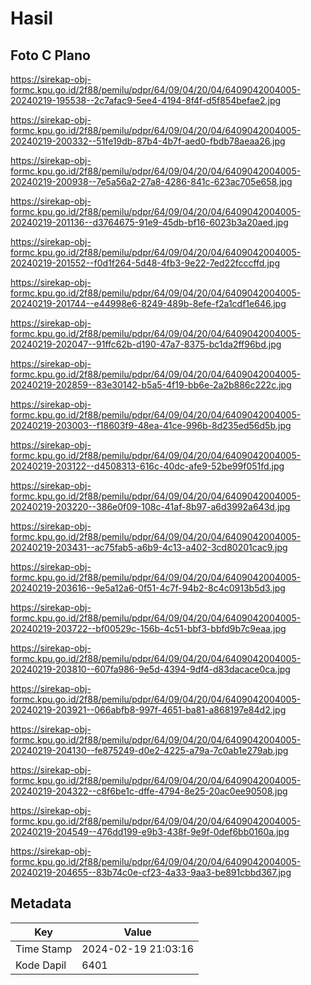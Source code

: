 # Hasil

## Foto C Plano

https://sirekap-obj-formc.kpu.go.id/2f88/pemilu/pdpr/64/09/04/20/04/6409042004005-20240219-195538--2c7afac9-5ee4-4194-8f4f-d5f854befae2.jpg

https://sirekap-obj-formc.kpu.go.id/2f88/pemilu/pdpr/64/09/04/20/04/6409042004005-20240219-200332--51fe19db-87b4-4b7f-aed0-fbdb78aeaa26.jpg

https://sirekap-obj-formc.kpu.go.id/2f88/pemilu/pdpr/64/09/04/20/04/6409042004005-20240219-200938--7e5a56a2-27a8-4286-841c-623ac705e658.jpg

https://sirekap-obj-formc.kpu.go.id/2f88/pemilu/pdpr/64/09/04/20/04/6409042004005-20240219-201136--d3764675-91e9-45db-bf16-6023b3a20aed.jpg

https://sirekap-obj-formc.kpu.go.id/2f88/pemilu/pdpr/64/09/04/20/04/6409042004005-20240219-201552--f0d1f264-5d48-4fb3-9e22-7ed22fcccffd.jpg

https://sirekap-obj-formc.kpu.go.id/2f88/pemilu/pdpr/64/09/04/20/04/6409042004005-20240219-201744--e44998e6-8249-489b-8efe-f2a1cdf1e646.jpg

https://sirekap-obj-formc.kpu.go.id/2f88/pemilu/pdpr/64/09/04/20/04/6409042004005-20240219-202047--91ffc62b-d190-47a7-8375-bc1da2ff96bd.jpg

https://sirekap-obj-formc.kpu.go.id/2f88/pemilu/pdpr/64/09/04/20/04/6409042004005-20240219-202859--83e30142-b5a5-4f19-bb6e-2a2b886c222c.jpg

https://sirekap-obj-formc.kpu.go.id/2f88/pemilu/pdpr/64/09/04/20/04/6409042004005-20240219-203003--f18603f9-48ea-41ce-996b-8d235ed56d5b.jpg

https://sirekap-obj-formc.kpu.go.id/2f88/pemilu/pdpr/64/09/04/20/04/6409042004005-20240219-203122--d4508313-616c-40dc-afe9-52be99f051fd.jpg

https://sirekap-obj-formc.kpu.go.id/2f88/pemilu/pdpr/64/09/04/20/04/6409042004005-20240219-203220--386e0f09-108c-41af-8b97-a6d3992a643d.jpg

https://sirekap-obj-formc.kpu.go.id/2f88/pemilu/pdpr/64/09/04/20/04/6409042004005-20240219-203431--ac75fab5-a6b9-4c13-a402-3cd80201cac9.jpg

https://sirekap-obj-formc.kpu.go.id/2f88/pemilu/pdpr/64/09/04/20/04/6409042004005-20240219-203616--9e5a12a6-0f51-4c7f-94b2-8c4c0913b5d3.jpg

https://sirekap-obj-formc.kpu.go.id/2f88/pemilu/pdpr/64/09/04/20/04/6409042004005-20240219-203722--bf00529c-156b-4c51-bbf3-bbfd9b7c9eaa.jpg

https://sirekap-obj-formc.kpu.go.id/2f88/pemilu/pdpr/64/09/04/20/04/6409042004005-20240219-203810--607fa986-9e5d-4394-9df4-d83dacace0ca.jpg

https://sirekap-obj-formc.kpu.go.id/2f88/pemilu/pdpr/64/09/04/20/04/6409042004005-20240219-203921--066abfb8-997f-4651-ba81-a868197e84d2.jpg

https://sirekap-obj-formc.kpu.go.id/2f88/pemilu/pdpr/64/09/04/20/04/6409042004005-20240219-204130--fe875249-d0e2-4225-a79a-7c0ab1e279ab.jpg

https://sirekap-obj-formc.kpu.go.id/2f88/pemilu/pdpr/64/09/04/20/04/6409042004005-20240219-204322--c8f6be1c-dffe-4794-8e25-20ac0ee90508.jpg

https://sirekap-obj-formc.kpu.go.id/2f88/pemilu/pdpr/64/09/04/20/04/6409042004005-20240219-204549--476dd199-e9b3-438f-9e9f-0def6bb0160a.jpg

https://sirekap-obj-formc.kpu.go.id/2f88/pemilu/pdpr/64/09/04/20/04/6409042004005-20240219-204655--83b74c0e-cf23-4a33-9aa3-be891cbbd367.jpg


## Metadata

| Key        | Value               |
| ---------- | ------------------- |
| Time Stamp | 2024-02-19 21:03:16 |
| Kode Dapil | 6401                |



